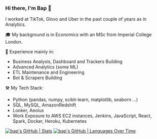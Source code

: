 ### Hi there, I'm Bap 👋

I worked at TikTok, Glovo and Uber in the past couple of years as in Analytics. 

🎓 My background is in Economics with an MSc from Imperial College London. 

💽 Experience mainly in: 
- Business Analysis, Dashboard and Trackers Building
- Advanced Analytics (some ML)
- ETL Maintenance and Engineering
- Bot & Scrapers Building

🛠 My Tech Stack:
- Python (pandas, numpy, scikit-learn, matplotlib, seaborn ...)
- SQL, MySQL, AmazonRedshift
- Looker, Aeolus
- Work Exposure to AWS EC2 instances, Jenkins, JavaScript, React, Spark, Docker, Heroku, Kubernetes

[![bap's GitHub | Stats](https://stats.quine.sh/bap/github?theme=dark)](https://quine.sh)
[![bap's GitHub | Languages Over Time](https://stats.quine.sh/bap/languages-over-time?theme=dark)](https://quine.sh)

